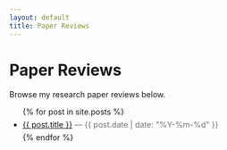 ```yaml
---
layout: default
title: Paper Reviews
---
```


# Paper Reviews

Browse my research paper reviews below.

<ul>
  {% for post in site.posts %}
    <li style="margin:6px 0;">
      <a href="{{ post.url | relative_url }}">{{ post.title }}</a>
      <span style="opacity:.6;"> — {{ post.date | date: "%Y-%m-%d" }}</span>
    </li>
  {% endfor %}
</ul>

